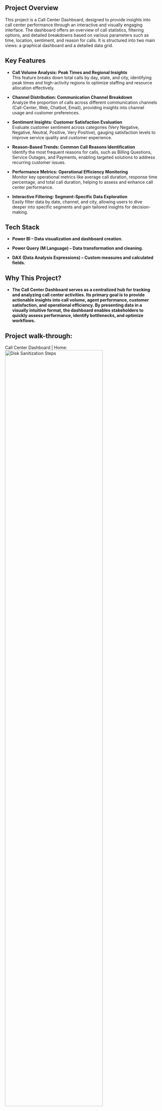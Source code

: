 <h2>Project Overview</h2>
This project is a Call Center Dashboard, designed to provide insights into call center performance through an interactive and visually engaging interface. The dashboard offers an overview of call statistics, filtering options, and detailed breakdowns based on various parameters such as time, location, sentiment, and reason for calls. It is structured into two main views: a graphical dashboard and a detailed data grid.
<br />


## Key Features

- **Call Volume Analysis: Peak Times and Regional Insights**  
This feature breaks down total calls by day, state, and city, identifying peak times and high-activity regions to optimize staffing and resource allocation effectively.

- **Channel Distribution: Communication Channel Breakdown**  
Analyze the proportion of calls across different communication channels (Call-Center, Web, Chatbot, Email), providing insights into channel usage and customer preferences.

- **Sentiment Insights: Customer Satisfaction Evaluation**  
Evaluate customer sentiment across categories (Very Negative, Negative, Neutral, Positive, Very Positive), gauging satisfaction levels to improve service quality and customer experience.

- **Reason-Based Trends: Common Call Reasons Identification**  
Identify the most frequent reasons for calls, such as Billing Questions, Service Outages, and Payments, enabling targeted solutions to address recurring customer issues.

- **Performance Metrics: Operational Efficiency Monitoring**  
Monitor key operational metrics like average call duration, response time percentage, and total call duration, helping to assess and enhance call center performance.

- **Interactive Filtering: Segment-Specific Data Exploration**  
Easily filter data by date, channel, and city, allowing users to dive deeper into specific segments and gain tailored insights for decision-making.


<h2>Tech Stack </h2>

- <b>Power BI – Data visualization and dashboard creation.</b>

- <b>Power Query (M Language) – Data transformation and cleaning.</b>

- <b>DAX (Data Analysis Expressions) – Custom measures and calculated fields.</b>


<h2>Why This Project? </h2>

- <b>The Call Center Dashboard serves as a centralized hub for tracking and analyzing call center activities. Its primary goal is to provide actionable insights into call volume, agent performance, customer satisfaction, and operational efficiency. By presenting data in a visually intuitive format, the dashboard enables stakeholders to quickly assess performance, identify bottlenecks, and optimize workflows.</b>

<h2>Project walk-through:</h2>

Call Center Dashboard  | Home:<br/>
<img src="https://i.imgur.com/bkjeSCa.png" height="80%" width="80%" alt="Disk Sanitization Steps"/>
<br />
<br />

Call Center Dashboard | Grid: <br/>
<img src="https://i.imgur.com/sgk9Siv.png" height="80%" width="80%" alt="Disk Sanitization Steps"/>
<br />
<br />




<!--
 ```diff
- text in red
+ text in green
! text in orange
# text in gray
@@ text in purple (and bold)@@
```
--!>


